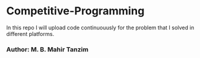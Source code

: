 # Competitive-Programming

In this repo I will upload code continuouusly for the problem that I solved in different platforms. 

### Author: M. B. Mahir Tanzim
